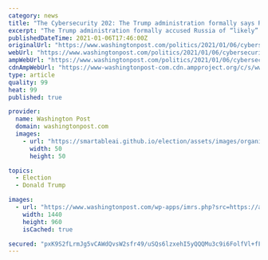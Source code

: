 ```yaml
---
category: news
title: "The Cybersecurity 202: The Trump administration formally says Russia is likely behind SolarWinds hack culprit. Will Trump?"
excerpt: "The Trump administration formally accused Russia of “likely” being behind the most devastating hack of U.S. government agencies in years. The statement, made jointly by four agencies in charge of intelligence and cybersecurity,"
publishedDateTime: 2021-01-06T17:46:00Z
originalUrl: "https://www.washingtonpost.com/politics/2021/01/06/cybersecurity-202-trump-administration-formally-says-russia-is-likely-solarwinds-hack-culprit-will-trump/"
webUrl: "https://www.washingtonpost.com/politics/2021/01/06/cybersecurity-202-trump-administration-formally-says-russia-is-likely-solarwinds-hack-culprit-will-trump/"
ampWebUrl: "https://www.washingtonpost.com/politics/2021/01/06/cybersecurity-202-trump-administration-formally-says-russia-is-likely-solarwinds-hack-culprit-will-trump/?outputType=amp"
cdnAmpWebUrl: "https://www-washingtonpost-com.cdn.ampproject.org/c/s/www.washingtonpost.com/politics/2021/01/06/cybersecurity-202-trump-administration-formally-says-russia-is-likely-solarwinds-hack-culprit-will-trump/?outputType=amp"
type: article
quality: 99
heat: 99
published: true

provider:
  name: Washington Post
  domain: washingtonpost.com
  images:
    - url: "https://smartableai.github.io/election/assets/images/organizations/washingtonpost.com-50x50.jpg"
      width: 50
      height: 50

topics:
  - Election
  - Donald Trump

images:
  - url: "https://www.washingtonpost.com/wp-apps/imrs.php?src=https://arc-anglerfish-washpost-prod-washpost.s3.amazonaws.com/public/WHRXLUCPBMI6XIPV7WXSRT6KSA.jpg&w=1440"
    width: 1440
    height: 960
    isCached: true

secured: "pxK9S2fLrmJg5vCAWdQvsW2sfr49/uSQs6lzxehI5yQQQMu3c9i6FolfVl+fF/JXuOpyhtCCmdHoQNY898PvafNY5DtyBhgxImqfCrlTCmOENSAuM7Ztet7C6zclKWutjgYgiI8YzgIXsk6Oq97a/REOLLyEVYLjFOf9BS4MgqwvCZ1FmKhlhHGwHLwi/u2sOJAd9SiHeqqXCH3E9LZYmNa0YeVN70zjF6mVVvxxjRZboBab9YPilHm0kfgXBxX7fNan2O/oEcQHHCeHNH1h0p8dvplu6ZO7Pu7xX4aIU4erUW18wFTB8TQo6SBBKfwomTLnAXbTOV/nYWF3LG+dfyh08ff7DyOS1ohlYD9O0OY=;p2CH3G7obRJql+w9ED4ogA=="
---
```



